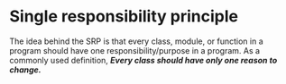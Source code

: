 # Single responsibility principle

The idea behind the SRP is that every class, module, or function in a program should have one responsibility/purpose in
a program. As a commonly used definition, ***Every class should have only one reason to change.***